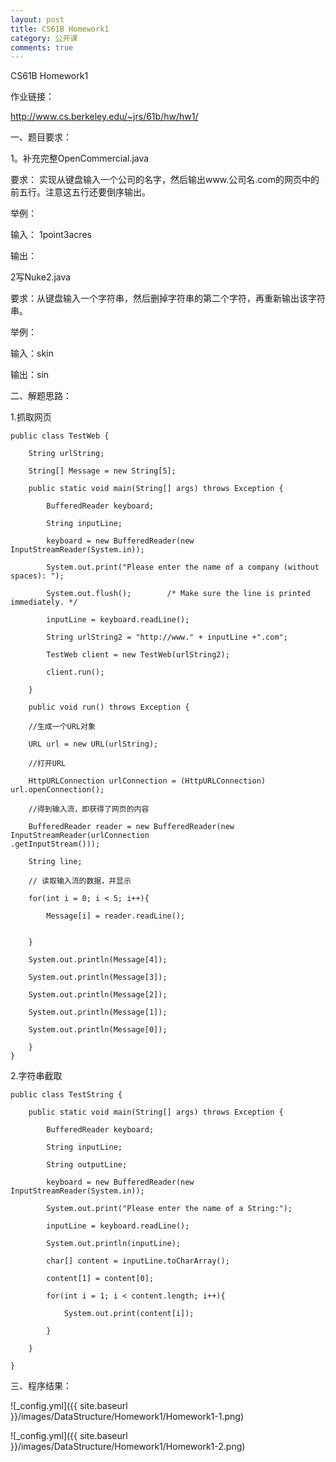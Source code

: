 ```yaml
---
layout: post
title: CS61B Homework1
category: 公开课
comments: true
---
```


CS61B Homework1




作业链接：

http://www.cs.berkeley.edu/~jrs/61b/hw/hw1/


一、题目要求：



1。补充完整OpenCommercial.java 

要求： 实现从键盘输入一个公司的名字，然后输出www.公司名.com的网页中的前五行。注意这五行还要倒序输出。

举例：

输入： 1point3acres

输出：<meta name="viewport" content="width=device-width; initial-scale=1.0; maximum-scale=1.0; user-scalable=0;">                            
<meta charset="UTF-8" />
<head>
<html lang="en-US">
<!DOCTYPE html>
   
2写Nuke2.java

要求：从键盘输入一个字符串，然后删掉字符串的第二个字符，再重新输出该字符串。

举例：

输入：skin

输出：sin   



二、解题思路：



1.抓取网页


	public class TestWeb {

 		String urlString;

 		String[] Message = new String[5];

 		public static void main(String[] args) throws Exception {

	 		BufferedReader keyboard;

	 		String inputLine;

	 		keyboard = new BufferedReader(new InputStreamReader(System.in));

	 		System.out.print("Please enter the name of a company (without spaces): ");

	 		System.out.flush();        /* Make sure the line is printed immediately. */

	 		inputLine = keyboard.readLine();

			String urlString2 = "http://www." + inputLine +".com";
	
			TestWeb client = new TestWeb(urlString2);

	 		client.run();

 		}
 
 		public void run() throws Exception {

  		//生成一个URL对象 

	 	URL url = new URL(urlString);

  		//打开URL 

	 	HttpURLConnection urlConnection = (HttpURLConnection) url.openConnection();

  		//得到输入流，即获得了网页的内容 

	 	BufferedReader reader = new BufferedReader(new InputStreamReader(urlConnection
    .getInputStream()));

  		String line;

  		// 读取输入流的数据，并显示

  		for(int i = 0; i < 5; i++){

	  		Message[i] = reader.readLine();

	  
  		}

  		System.out.println(Message[4]);

  		System.out.println(Message[3]);

 		System.out.println(Message[2]);

  		System.out.println(Message[1]);

  		System.out.println(Message[0]);
  
  		}
	}




2.字符串截取




	public class TestString {

		public static void main(String[] args) throws Exception {

			BufferedReader keyboard;

			String inputLine;

			String outputLine;

			keyboard = new BufferedReader(new InputStreamReader(System.in));

			System.out.print("Please enter the name of a String:");

			inputLine = keyboard.readLine();

			System.out.println(inputLine);

			char[] content = inputLine.toCharArray();
		
			content[1] = content[0];

			for(int i = 1; i < content.length; i++){

				System.out.print(content[i]);

			}

		}

	}



三、程序结果：



![_config.yml]({{ site.baseurl }}/images/DataStructure/Homework1/Homework1-1.png)


![_config.yml]({{ site.baseurl }}/images/DataStructure/Homework1/Homework1-2.png)